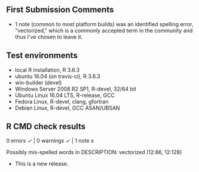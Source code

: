 ## First Submission Comments
* 1 note (common to most platform builds) was an identified spelling error, "vectorized," which is a commonly accepted term in the community and thus I've chosen to leave it.

## Test environments
* local R installation, R 3.6.3
* ubuntu 16.04 (on travis-ci), R 3.6.3
* win-builder (devel)
* Windows Server 2008 R2 SP1, R-devel, 32/64 bit
* Ubuntu Linux 16.04 LTS, R-release, GCC
* Fedora Linux, R-devel, clang, gfortran
* Debian Linux, R-devel, GCC ASAN/UBSAN

## R CMD check results

0 errors ✓ | 0 warnings ✓ | 1 note x

  Possibly mis-spelled words in DESCRIPTION:
    vectorized (12:86, 12:128)

* This is a new release.